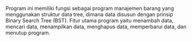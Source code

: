 Program ini memiliki fungsi sebagai program manajemen barang yang menggunakan struktur data tree, dimana data disusun dengan prinsip Binary Search Tree (BST). Fitur utama program yaitu menambah data, mencari data, menampilkan data, menghapus data, memperbarui data, dan menutup program.
